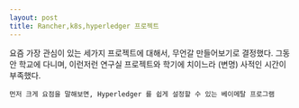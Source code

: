 ```yaml
---
layout: post
title: Rancher,k8s,hyperledger 프로젝트
---
```


<div class="message">
	요즘 가장 관심이 있는 세가지 프로젝트에 대해서, 무언갈 만들어보기로 결정했다.
	그동안 학교에 다니며, 이런저런 연구실 프로젝트와 학기에 치이느라 (변명)
	사적인 시간이 부족했다.

	먼저 크게 요점을 말해보면, Hyperledger 를 쉽게 설정할 수 있는 베이메탈 프로그램
</div>


